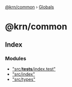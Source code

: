 [@krn/common](README.md) › [Globals](globals.md)

# @krn/common

## Index

### Modules

* ["src/__tests__/index.test"](modules/_src___tests___index_test_.md)
* ["src/index"](modules/_src_index_.md)
* ["src/types"](modules/_src_types_.md)

